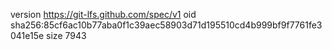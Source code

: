 version https://git-lfs.github.com/spec/v1
oid sha256:85cf6ac10b77aba0f1c39aec58903d71d195510cd4b999bf9f7761fe3041e15e
size 7943
